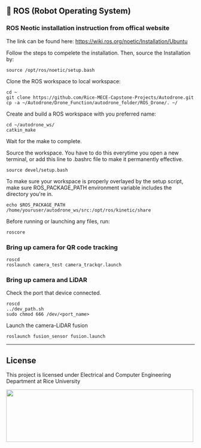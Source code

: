 ## :robot: ROS (Robot Operating System)

### ROS Neotic installation instruction from offical website
The link can be found here: 
https://wiki.ros.org/noetic/Installation/Ubuntu

Follow the steps to compelete the installation.
Then, source the Installation by:
```
source /opt/ros/noetic/setup.bash
```


Clone the ROS workspace to local workspace:
```
cd ~
git clone https://github.com/Rice-MECE-Capstone-Projects/Autodrone.git
cp -a ~/Autodrone/Drone_Function/autodrone_folder/ROS_Drone/. ~/
```

Create and build a ROS workspace with you preferred name:
```
cd ~/autodrone_ws/
catkin_make
```
Wait for the make to complete.

Source the workspace. You have to do this everytime you open a new terminal, or add this line to .bashrc file to make it permanently effective.
```
source devel/setup.bash
```

To make sure your workspace is properly overlayed by the setup script, make sure ROS_PACKAGE_PATH environment variable includes the directory you're in.
```
echo $ROS_PACKAGE_PATH
/home/youruser/autodrone_ws/src:/opt/ros/kinetic/share
```

Before running or launching any files, run:
```
roscore
```

### Bring up camera for QR code tracking
```
roscd
roslaunch camera_test camera_trackqr.launch
```

### Bring up camera and LiDAR
Check the port that device connected.
```
roscd
../dev_path.sh
sudo chmod 666 /dev/<port_name>
```

Launch the camera-LiDAR fusion
```
roslaunch fusion_sensor fusion.launch
```

-----------------------------------------------------------------------------------------------
## License
This project is licensed under Electrical and Computer Engineering Department at Rice University

<img src="https://riceconnect.rice.edu/image/engineering/ece/SOE-ECE-Rice-logo-stacked.jpg" width="500" height="140" />

